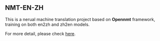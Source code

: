 ## NMT-EN-ZH

This is a nerual machine translation project based on **Opennmt** framework, training on both en2zh and zh2en models.

For more detail, please check [here](https://github.com/Lightelligence/nmt_opennmt/blob/main/nmt-opennmt-en-zh.pdf).

